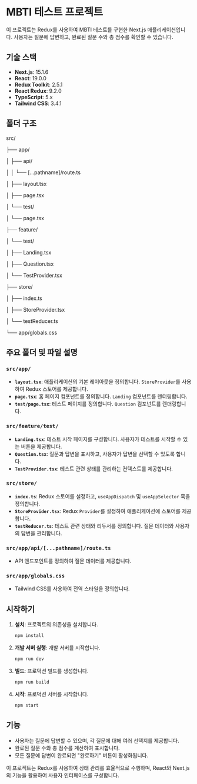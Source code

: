 # MBTI 테스트 프로젝트

이 프로젝트는 Redux를 사용하여 MBTI 테스트를 구현한 Next.js 애플리케이션입니다. 사용자는 질문에 답변하고, 완료된 질문 수와 총 점수를 확인할 수 있습니다.

## 기술 스택

- **Next.js**: 15.1.6
- **React**: 19.0.0
- **Redux Toolkit**: 2.5.1
- **React Redux**: 9.2.0
- **TypeScript**: 5.x
- **Tailwind CSS**: 3.4.1

## 폴더 구조

src/

├── app/

│ ├── api/

│ │ └── [...pathname]/route.ts

│ ├── layout.tsx

│ ├── page.tsx

│ └── test/

│ └── page.tsx

├── feature/

│ └── test/

│ ├── Landing.tsx

│ ├── Question.tsx

│ └── TestProvider.tsx

├── store/

│ ├── index.ts

│ ├── StoreProvider.tsx

│ └── testReducer.ts

└── app/globals.css


## 주요 폴더 및 파일 설명

### `src/app/`

- **`layout.tsx`**: 애플리케이션의 기본 레이아웃을 정의합니다. `StoreProvider`를 사용하여 Redux 스토어를 제공합니다.
- **`page.tsx`**: 홈 페이지 컴포넌트를 정의합니다. `Landing` 컴포넌트를 렌더링합니다.
- **`test/page.tsx`**: 테스트 페이지를 정의합니다. `Question` 컴포넌트를 렌더링합니다.

### `src/feature/test/`

- **`Landing.tsx`**: 테스트 시작 페이지를 구성합니다. 사용자가 테스트를 시작할 수 있는 버튼을 제공합니다.
- **`Question.tsx`**: 질문과 답변을 표시하고, 사용자가 답변을 선택할 수 있도록 합니다.
- **`TestProvider.tsx`**: 테스트 관련 상태를 관리하는 컨텍스트를 제공합니다.

### `src/store/`

- **`index.ts`**: Redux 스토어를 설정하고, `useAppDispatch` 및 `useAppSelector` 훅을 정의합니다.
- **`StoreProvider.tsx`**: Redux `Provider`를 설정하여 애플리케이션에 스토어를 제공합니다.
- **`testReducer.ts`**: 테스트 관련 상태와 리듀서를 정의합니다. 질문 데이터와 사용자의 답변을 관리합니다.

### `src/app/api/[...pathname]/route.ts`

- API 엔드포인트를 정의하여 질문 데이터를 제공합니다.

### `src/app/globals.css`

- Tailwind CSS를 사용하여 전역 스타일을 정의합니다.

## 시작하기

1. **설치**: 프로젝트의 의존성을 설치합니다.
   ```bash
   npm install
   ```

2. **개발 서버 실행**: 개발 서버를 시작합니다.
   ```bash
   npm run dev
   ```

3. **빌드**: 프로덕션 빌드를 생성합니다.
   ```bash
   npm run build
   ```

4. **시작**: 프로덕션 서버를 시작합니다.
   ```bash
   npm start
   ```

## 기능

- 사용자는 질문에 답변할 수 있으며, 각 질문에 대해 여러 선택지를 제공합니다.
- 완료된 질문 수와 총 점수를 계산하여 표시합니다.
- 모든 질문에 답변이 완료되면 "완료하기" 버튼이 활성화됩니다.

이 프로젝트는 Redux를 사용하여 상태 관리를 효율적으로 수행하며, React와 Next.js의 기능을 활용하여 사용자 인터페이스를 구성합니다.
